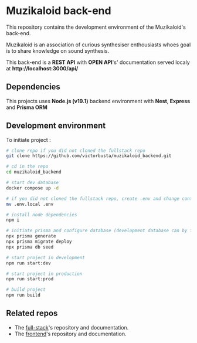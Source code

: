 # Muzikaloid back-end

This repository contains the development environment of the Muzikaloid's back-end.

Muzikaloid is an association of curious synthesiser enthousiasts whoes goal is to share knowledge on sound synthesis.

This back-end is a **REST API** with **OPEN API**'s' documentation served localy at **http://localhost:3000/api/**

## Dependencies

This projects uses **Node.js (v19.1)** backend environment with **Nest**, **Express** and **Prisma ORM**

## Development environment

To initiate project :
```bash
# clone repo if you did not cloned the fullstack repo
git clone https://github.com/victorbusta/muzikaloid_backend.git

# cd in the repo
cd muzikaloid_backend

# start dev database
docker compose up -d

# if you did not cloned the fullstack repo, create .env and change content according to your needs
mv .env.local .env

# install node dependencies
npm i

# initiate prisma and configure database (development database can by found in the full-stack repo)
npx prisma generate
npx prisma migrate deploy
npx prisma db seed

# start project in development
npm run start:dev

# start project in production
npm run start:prod

# build project
npm run build
```
## Related repos 
+ The [full-stack](https://github.com/victorbusta/muzikaloid_full)'s repository and documentation.
+ The [frontend](https://github.com/victorbusta/muzikaloid_frontend)'s repository and documentation.